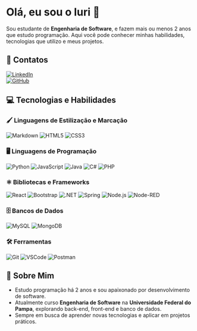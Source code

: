 # Olá, eu sou o Iuri 👋

Sou estudante de **Engenharia de Software**, e fazem mais ou menos 2 anos que estudo programação. Aqui você pode conhecer minhas habilidades, tecnologias que utilizo e meus projetos.

## 🔗 Contatos
[![LinkedIn](https://img.shields.io/badge/LinkedIn-0077B5?style=for-the-badge&logo=linkedin&logoColor=white)](https://www.linkedin.com/in/iuri-da-silva-fernandes)  
[![GitHub](https://img.shields.io/badge/GitHub-100000?style=for-the-badge&logo=github&logoColor=white)](https://github.com/yIuriy)

## 💻 Tecnologias e Habilidades

### 🖌 Linguagens de Estilização e Marcação
![Markdown](https://img.shields.io/badge/Markdown-000?style=for-the-badge&logo=markdown)
![HTML5](https://img.shields.io/badge/HTML5-E34F26?style=for-the-badge&logo=html5&logoColor=white)
![CSS3](https://img.shields.io/badge/CSS3-1572B6?style=for-the-badge&logo=css3&logoColor=white)

### 🖥 Linguagens de Programação
![Python](https://img.shields.io/badge/python-3670A0?style=for-the-badge&logo=python&logoColor=ffdd54)
![JavaScript](https://img.shields.io/badge/JavaScript-F7DF1E?style=for-the-badge&logo=javascript&logoColor=black)
![Java](https://img.shields.io/badge/java-%23ED8B00.svg?style=for-the-badge&logo=openjdk&logoColor=white)
![C#](https://img.shields.io/badge/C%23-239120?style=for-the-badge&logo=c-sharp&logoColor=white)
![PHP](https://img.shields.io/badge/PHP-777BB4?style=for-the-badge&logo=php&logoColor=white)

### ⚛ Bibliotecas e Frameworks
![React](https://img.shields.io/badge/React-20232A?style=for-the-badge&logo=react&logoColor=61DAFB)
![Bootstrap](https://img.shields.io/badge/-Bootstrap-0D1117?style=for-the-badge&logo=bootstrap&labelColor=0D1117)
![.NET](https://img.shields.io/badge/.NET-5C2D91?style=for-the-badge&logo=.net&logoColor=white)
![Spring](https://img.shields.io/badge/Spring-%236DB33F.svg?style=for-the-badge&logo=spring&logoColor=white)
![Node.js](https://img.shields.io/badge/node.js-6DA55F?style=for-the-badge&logo=node.js&logoColor=white)
![Node-RED](https://img.shields.io/badge/Node--RED-FF3C00?style=for-the-badge&logo=node-red&logoColor=white)

### 🗄 Bancos de Dados
![MySQL](https://img.shields.io/badge/MySQL-00000F?style=for-the-badge&logo=mysql&logoColor=white)
![MongoDB](https://img.shields.io/badge/MongoDB-%234ea94b.svg?style=for-the-badge&logo=mongodb&logoColor=white)

### 🛠 Ferramentas
![Git](https://img.shields.io/badge/GIT-E44C30?style=for-the-badge&logo=git&logoColor=white)
![VSCode](https://img.shields.io/badge/Vscode-007ACC?style=for-the-badge&logo=visual-studio-code&logoColor=white)
![Postman](https://img.shields.io/badge/Postman-FF6C37.svg?style=for-the-badge&logo=Postman&logoColor=white)

## 📌 Sobre Mim

- Estudo programação há 2 anos e sou apaixonado por desenvolvimento de software.
- Atualmente curso **Engenharia de Software** na **Universidade Federal do Pampa**, explorando back-end, front-end e banco de dados.
- Sempre em busca de aprender novas tecnologias e aplicar em projetos práticos.
